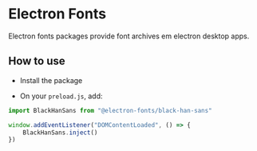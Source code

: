 # Electron Fonts

Electron fonts packages provide font archives em electron desktop apps.

## How to use

* Install the package

* On your `preload.js`, add:

```ts
import BlackHanSans from "@electron-fonts/black-han-sans"

window.addEventListener("DOMContentLoaded", () => {
    BlackHanSans.inject()
})
```